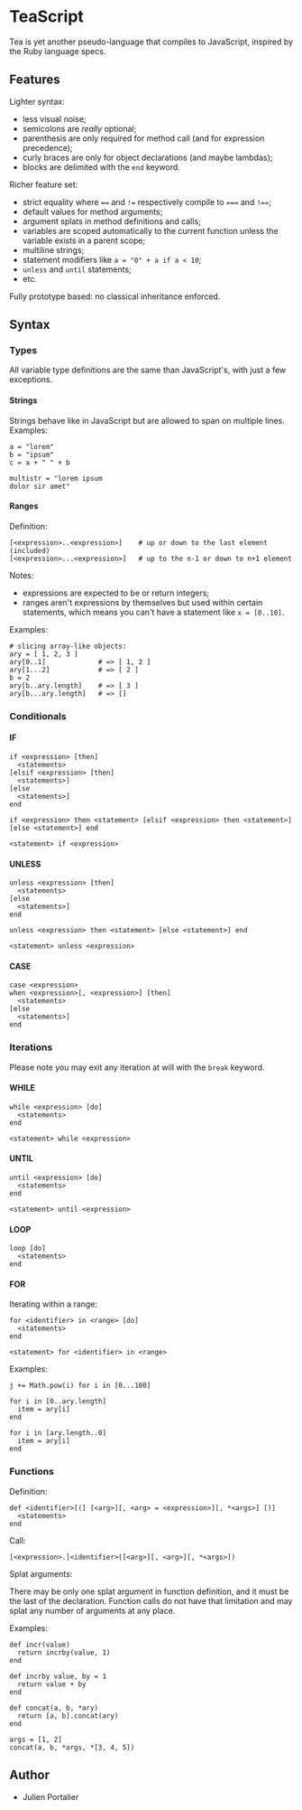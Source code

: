 # TeaScript

Tea is yet another pseudo-language that compiles to JavaScript, inspired by the
Ruby language specs.

## Features

Lighter syntax:

  - less visual noise;
  - semicolons are *really* optional;
  - parenthesis are only required for method call (and for expression precedence);
  - curly braces are only for object declarations (and maybe lambdas);
  - blocks are delimited with the `end` keyword.

Richer feature set:

  - strict equality where `==` and `!=` respectively compile to `===` and `!==`;
  - default values for method arguments;
  - argument splats in method definitions and calls;
  - variables are scoped automatically to the current function unless the
    variable exists in a parent scope;
  - multiline strings;
  - statement modifiers like `a = "0" + a if a < 10`;
  - `unless` and `until` statements;
  - etc.

Fully prototype based: no classical inheritance enforced.

## Syntax

### Types

All variable type definitions are the same than JavaScript's, with just a few
exceptions.

#### Strings

Strings behave like in JavaScript but are allowed to span on multiple lines.
Examples:

    a = "lorem"
    b = "ipsum"
    c = a + " " + b
    
    multistr = "lorem ipsum
    dolor sir amet"

#### Ranges

Definition:

    [<expression>..<expression>]    # up or down to the last element (included)
    [<expression>...<expression>]   # up to the n-1 or down to n+1 element

Notes:

  - expressions are expected to be or return integers;
  - ranges aren't expressions by themselves but used within certain statements,
    which means you can't have a statement like `x = [0..10]`.

Examples:

    # slicing array-like objects:
    ary = [ 1, 2, 3 ]
    ary[0..1]             # => [ 1, 2 ]
    ary[1...2]            # => [ 2 ]
    b = 2
    ary[b..ary.length]    # => [ 3 ]
    ary[b...ary.length]   # => []

### Conditionals

#### IF

    if <expression> [then]
      <statements>
    [elsif <expression> [then]
      <statements>]
    [else
      <statements>]
    end
    
    if <expression> then <statement> [elsif <expression> then <statement>] [else <statement>] end
    
    <statement> if <expression>

#### UNLESS

    unless <expression> [then]
      <statements>
    [else
      <statements>]
    end
    
    unless <expression> then <statement> [else <statement>] end
    
    <statement> unless <expression>

#### CASE

    case <expression>
    when <expression>[, <expression>] [then]
      <statements>
    [else
      <statements>]
    end

### Iterations

Please note you may exit any iteration at will with the `break` keyword.

#### WHILE

    while <expression> [do]
      <statements>
    end
    
    <statement> while <expression>

#### UNTIL

    until <expression> [do]
      <statements>
    end
    
    <statement> until <expression>

#### LOOP

    loop [do]
      <statements>
    end

#### FOR

Iterating within a range:

    for <identifier> in <range> [do]
      <statements>
    end

    <statement> for <identifier> in <range>

Examples:

    j += Math.pow(i) for i in [0...100]

    for i in [0..ary.length]
      item = ary[i]
    end

    for i in [ary.length..0]
      item = ary[i]
    end


### Functions

Definition:

    def <identifier>[(] [<arg>][, <arg> = <expression>][, *<args>] [)]
      <statements>
    end

Call:

    [<expression>.]<identifier>([<arg>][, <arg>][, *<args>])

Splat arguments:

There may be only one splat argument in function definition, and it must be
the last of the declaration. Function calls do not have that limitation and
may splat any number of arguments at any place.

Examples:

    def incr(value)
      return incrby(value, 1)
    end

    def incrby value, by = 1
      return value + by
    end

    def concat(a, b, *ary)
      return [a, b].concat(ary)
    end

    args = [1, 2]
    concat(a, b, *args, *[3, 4, 5])

## Author

- Julien Portalier

